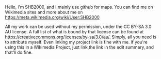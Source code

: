Hello, I'm SHB2000, and I mainly use github for maps. You can find me on Wikimedia sites and more about me on <a>https://meta.wikimedia.org/wiki/User:SHB2000</a>

All my work can be used without my permission, under the CC BY-SA 3.0 AU license. A full list of what is bound by that license can be found at <a>https://creativecommons.org/licenses/by-sa/3.0/au/</a>. Simply, all you need is to attribute myself. Even linking my project link is fine with me. If you're using this in a Wikimedia Project, just link the link in the edit summary, and that'll do fine.
